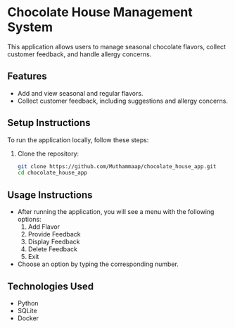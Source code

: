 # Chocolate House Management System

This application allows users to manage seasonal chocolate flavors, collect customer feedback, and handle allergy concerns.

## Features

- Add and view seasonal and regular flavors.
- Collect customer feedback, including suggestions and allergy concerns.

## Setup Instructions



To run the application locally, follow these steps:

1. Clone the repository:
   ```bash
   git clone https://github.com/Muthammaap/chocolate_house_app.git   
   cd chocolate_house_app

## Usage Instructions

- After running the application, you will see a menu with the following options:
  1. Add Flavor
  2. Provide Feedback
  3. Display Feedback
  4. Delete Feedback
  5. Exit
- Choose an option by typing the corresponding number.

## Technologies Used
- Python
- SQLite
- Docker
